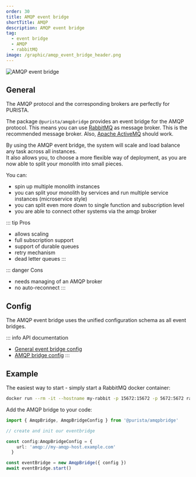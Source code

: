 ```yaml
---
order: 30
title: AMQP event bridge
shortTitle: AMQP
description: AMQP event bridge
tag:
  - event bridge
  - AMQP
  - rabbitMQ
image: /graphic/amqp_event_bridge_header.png
---
```


![AMQP event bridge](/graphic/amqp_event_bridge_header.png)

## General

The AMQP protocol and the corresponding brokers are perfectly for PURISTA.

The package `@purista/amqpbridge` provides an event bridge for the AMQP protocol. This means you can use [RabbitMQ](https://www.rabbitmq.com) as message broker. This is the recommended message broker. Also, [Apache ActiveMQ](https://activemq.apache.org/) should work.

By using the AMQP event bridge, the system will scale and load balance any task across all instances.  
It also allows you, to choose a more flexible way of deployment, as you are now able to split your monolith into small pieces.

You can:

- spin up multiple monolith instances
- you can split your monolith by services and run multiple service instances (microservice style)
- you can split even more down to single function and subscription level
- you are able to connect other systems via the amqp broker

::: tip Pros

- allows scaling
- full subscription support
- support of durable queues
- retry mechanism
- dead letter queues
:::

::: danger Cons

- needs managing of an AMQP broker
- no auto-reconnect
:::

## Config

The AMQP event bridge uses the unified configuration schema as all event bridges.  

::: info API documentation

- [General event bridge config](../../api/modules/purista_core.html#eventbridgeconfig)
- [AMQP bridge config](../../api/modules/purista_amqpbridge.html#amqpbridgeconfig)
:::

## Example

The easiest way to start - simply start a RabbitMQ docker container:

```sh
docker run --rm -it --hostname my-rabbit -p 15672:15672 -p 5672:5672 rabbitmq:3-management
```

Add the AMQP bridge to your code:

```typescript
import { AmqpBridge, AmqpBridgeConfig } from '@purista/amqpbridge'

// create and init our eventbridge

const config:AmqpBridgeConfig = { 
    url: 'amqp://my-amqp-host.example.com'
  }

const eventBridge = new AmqpBridge({ config })
await eventBridge.start()

```
